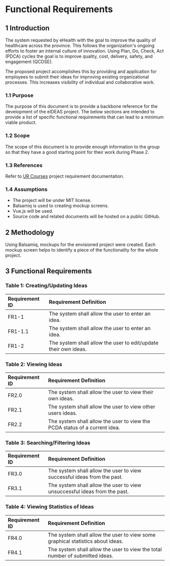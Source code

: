 # Functional Requirements

## 1 Introduction
The system requested by eHealth with the goal to improve the quality of healthcare  across the province. This follows the organization's ongoing efforts to foster an internal culture of innovation. Using Plan, Do, Check, Act (PDCA) cycles the goal is to improve quality, cost, delivery, safety, and engagement (QCDSE).

The proposed project accomplishes this by providing and application for employees to submit their ideas for improving existing organizational processes.  This increases visibility of individual and collaborative work.

### 1.1 Purpose
The purpose of this document is to provide a backbone reference for the development of the eIDEAS project. The below sections are intended to provide a list of specific functional requirements that can lead to a minimum viable product.

### 1.2 Scope
The scope of this document is to provide enough information to the group so that they have a good starting point for their work during Phase 2.

### 1.3 References
Refer to [UR Courses](https://urcourses.uregina.ca)  project requirement documentation.

### 1.4 Assumptions
 * The project will be under MIT license.
 * Balsamiq is used to creating mockup screens.
 * Vue.js will be used.
 * Source code and related documents will be hosted on a public GitHub.

## 2 Methodology
Using Balsamiq, mockups for the envisioned project were created. Each mockup screen helps to identify a piece of the functionality for the whole project.

## 3 Functional Requirements

### Table 1: Creating/Updating Ideas
| Requirement ID     | Requirement Definition     |
| :--- | :--- |
| FR1-1 | The system shall allow the user to enter an idea.   |
| FR1-1.1 | The system shall allow the user to enter an idea.   |
| FR1-2 | The system shall allow the user to edit/update their own ideas.   |

### Table 2: Viewing Ideas
| Requirement ID     | Requirement Definition     |
| :--- | :--- |
| FR2.0 | The system shall allow the user to view their own ideas.   |
| FR2.1 | The system shall allow the user to view other users ideas.   |
| FR2.2 | The system shall allow the user to view the PCDA status of a current idea.   |

### Table 3: Searching/Filtering Ideas
| Requirement ID     | Requirement Definition     |
| :--- | :--- |
| FR3.0 | The system shall allow the user to view successful ideas from the past.   |
| FR3.1 | The system shall allow the user to view unsuccessful ideas from the past.   |

### Table 4: Viewing Statistics of Ideas
| Requirement ID     | Requirement Definition     |
| :--- | :--- |
| FR4.0 | The system shall allow the user to view some graphical statistics about ideas.   |
| FR4.1 | The system shall allow the user to view the total number of submitted ideas.   |

